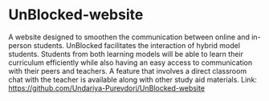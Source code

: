 # UnBlocked-website
A website designed to smoothen the communication between online and in-person students. UnBlocked facilitates the interaction of hybrid model students. Students from both learning models will be able to learn their curriculum efficiently while also having an easy access to communication with their peers and teachers. A feature that involves a direct classroom chat with the teacher is available along with other study aid materials.
Link: https://github.com/Undariya-Purevdorj/UnBlocked-website
